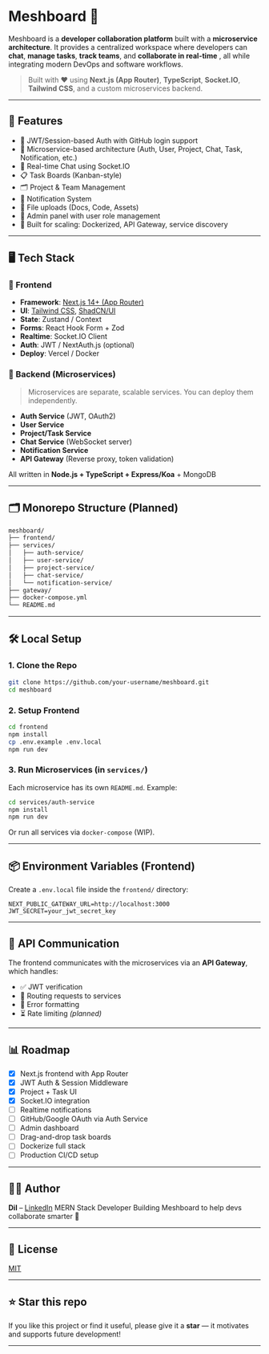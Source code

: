 
# Meshboard 🧩

Meshboard is a **developer collaboration platform** built with a **microservice architecture**. It provides a centralized workspace where developers can **chat**, **manage tasks**, **track teams**, and **collaborate in real-time** , all while integrating modern DevOps and software workflows.

> Built with ❤️ using **Next.js (App Router)**, **TypeScript**, **Socket.IO**, **Tailwind CSS**, and a custom microservices backend.

---

## 🚀 Features

* 🔐 JWT/Session-based Auth with GitHub login support
* 🧩 Microservice-based architecture (Auth, User, Project, Chat, Task, Notification, etc.)
* 💬 Real-time Chat using Socket.IO
* 📋 Task Boards (Kanban-style)
* 🗂️ Project & Team Management
* 🔔 Notification System
* 📁 File uploads (Docs, Code, Assets)
* 👥 Admin panel with user role management
* 🧪 Built for scaling: Dockerized, API Gateway, service discovery

---

## 🖥️ Tech Stack

### 🧭 Frontend

* **Framework**: [Next.js 14+ (App Router)](https://nextjs.org/docs/app)
* **UI**: [Tailwind CSS](https://tailwindcss.com/), [ShadCN/UI](https://ui.shadcn.com/)
* **State**: Zustand / Context
* **Forms**: React Hook Form + Zod
* **Realtime**: Socket.IO Client
* **Auth**: JWT / NextAuth.js (optional)
* **Deploy**: Vercel / Docker

### 🧱 Backend (Microservices)

> Microservices are separate, scalable services. You can deploy them independently.

* **Auth Service** (JWT, OAuth2)
* **User Service**
* **Project/Task Service**
* **Chat Service** (WebSocket server)
* **Notification Service**
* **API Gateway** (Reverse proxy, token validation)

All written in **Node.js + TypeScript + Express/Koa** + MongoDB

---

## 🗂️ Monorepo Structure (Planned)

```bash
meshboard/
├── frontend/             
├── services/             
│   ├── auth-service/
│   ├── user-service/
│   ├── project-service/
│   ├── chat-service/
│   └── notification-service/
├── gateway/              
├── docker-compose.yml    
└── README.md             
```

---

## 🛠️ Local Setup

### 1. Clone the Repo

```bash
git clone https://github.com/your-username/meshboard.git
cd meshboard
```

### 2. Setup Frontend

```bash
cd frontend
npm install
cp .env.example .env.local
npm run dev
```

### 3. Run Microservices (in `services/`)

Each microservice has its own `README.md`. Example:

```bash
cd services/auth-service
npm install
npm run dev
```

Or run all services via `docker-compose` (WIP).

---

## 📦 Environment Variables (Frontend)

Create a `.env.local` file inside the `frontend/` directory:

```env
NEXT_PUBLIC_GATEWAY_URL=http://localhost:3000
JWT_SECRET=your_jwt_secret_key
```

---

## 📡 API Communication

The frontend communicates with the microservices via an **API Gateway**, which handles:

* ✅ JWT verification
* 🚀 Routing requests to services
* 🧼 Error formatting
* ⏳ Rate limiting *(planned)*

---

## 📊 Roadmap

* [x] Next.js frontend with App Router
* [x] JWT Auth & Session Middleware
* [x] Project + Task UI
* [x] Socket.IO integration
* [ ] Realtime notifications
* [ ] GitHub/Google OAuth via Auth Service
* [ ] Admin dashboard
* [ ] Drag-and-drop task boards
* [ ] Dockerize full stack
* [ ] Production CI/CD setup

---

## 🧑‍💻 Author

**Dil** – [LinkedIn](https://www.linkedin.com/in/dilfa-thayyil)
MERN Stack Developer
Building Meshboard to help devs collaborate smarter 🚀

---

## 📃 License

[MIT](./LICENSE)

---

## ⭐ Star this repo

If you like this project or find it useful, please give it a **star** — it motivates and supports future development!

---

